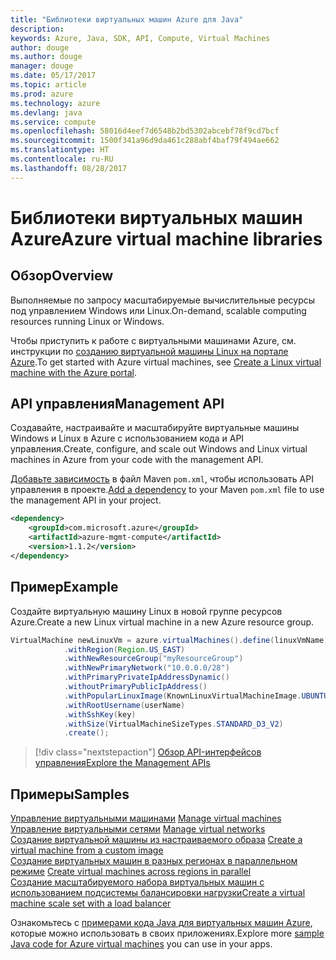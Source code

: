 ```yaml
---
title: "Библиотеки виртуальных машин Azure для Java"
description: 
keywords: Azure, Java, SDK, API, Compute, Virtual Machines
author: douge
ms.author: douge
manager: douge
ms.date: 05/17/2017
ms.topic: article
ms.prod: azure
ms.technology: azure
ms.devlang: java
ms.service: compute
ms.openlocfilehash: 58016d4eef7d6548b2bd5302abcebf78f9cd7bcf
ms.sourcegitcommit: 1500f341a96d9da461c288abf4baf79f494ae662
ms.translationtype: HT
ms.contentlocale: ru-RU
ms.lasthandoff: 08/28/2017
---
```

# <a name="azure-virtual-machine-libraries"></a><span data-ttu-id="5a981-103">Библиотеки виртуальных машин Azure</span><span class="sxs-lookup"><span data-stu-id="5a981-103">Azure virtual machine libraries</span></span>

## <a name="overview"></a><span data-ttu-id="5a981-104">Обзор</span><span class="sxs-lookup"><span data-stu-id="5a981-104">Overview</span></span>

<span data-ttu-id="5a981-105">Выполняемые по запросу масштабируемые вычислительные ресурсы под управлением Windows или Linux.</span><span class="sxs-lookup"><span data-stu-id="5a981-105">On-demand, scalable computing resources running Linux or Windows.</span></span>

<span data-ttu-id="5a981-106">Чтобы приступить к работе с виртуальными машинами Azure, см. инструкции по [созданию виртуальной машины Linux на портале Azure](/azure/virtual-machines/linux/quick-create-portal).</span><span class="sxs-lookup"><span data-stu-id="5a981-106">To get started with Azure virtual machines, see [Create a Linux virtual machine with the Azure portal](/azure/virtual-machines/linux/quick-create-portal).</span></span>

## <a name="management-api"></a><span data-ttu-id="5a981-107">API управления</span><span class="sxs-lookup"><span data-stu-id="5a981-107">Management API</span></span>

<span data-ttu-id="5a981-108">Создавайте, настраивайте и масштабируйте виртуальные машины Windows и Linux в Azure с использованием кода и API управления.</span><span class="sxs-lookup"><span data-stu-id="5a981-108">Create, configure, and scale out Windows and Linux virtual machines in Azure from your code with the management API.</span></span>

<span data-ttu-id="5a981-109">[Добавьте зависимость](https://maven.apache.org/guides/getting-started/index.html#How_do_I_use_external_dependencies) в файл Maven `pom.xml`, чтобы использовать API управления в проекте.</span><span class="sxs-lookup"><span data-stu-id="5a981-109">[Add a dependency](https://maven.apache.org/guides/getting-started/index.html#How_do_I_use_external_dependencies) to your Maven `pom.xml` file to use the management API in your project.</span></span>  

```XML
<dependency>
    <groupId>com.microsoft.azure</groupId>
    <artifactId>azure-mgmt-compute</artifactId>
    <version>1.1.2</version>
</dependency>
```   


## <a name="example"></a><span data-ttu-id="5a981-110">Пример</span><span class="sxs-lookup"><span data-stu-id="5a981-110">Example</span></span>

<span data-ttu-id="5a981-111">Создайте виртуальную машину Linux в новой группе ресурсов Azure.</span><span class="sxs-lookup"><span data-stu-id="5a981-111">Create a new Linux virtual machine in a new Azure resource group.</span></span>

```java
VirtualMachine newLinuxVm = azure.virtualMachines().define(linuxVmName)
            .withRegion(Region.US_EAST)
            .withNewResourceGroup("myResourceGroup")
            .withNewPrimaryNetwork("10.0.0.0/28")
            .withPrimaryPrivateIpAddressDynamic()
            .withoutPrimaryPublicIpAddress()
            .withPopularLinuxImage(KnownLinuxVirtualMachineImage.UBUNTU_SERVER_16_04_LTS)
            .withRootUsername(userName)
            .withSshKey(key)
            .withSize(VirtualMachineSizeTypes.STANDARD_D3_V2)
            .create();
```

> [!div class="nextstepaction"]
> [<span data-ttu-id="5a981-112">Обзор API-интерфейсов управления</span><span class="sxs-lookup"><span data-stu-id="5a981-112">Explore the Management APIs</span></span>](/java/api/overview/azure/virtualmachines/managementapi)


## <a name="samples"></a><span data-ttu-id="5a981-113">Примеры</span><span class="sxs-lookup"><span data-stu-id="5a981-113">Samples</span></span>

<span data-ttu-id="5a981-114">[Управление виртуальными машинами][1] </span><span class="sxs-lookup"><span data-stu-id="5a981-114">[Manage virtual machines][1] </span></span>  
<span data-ttu-id="5a981-115">[Управление виртуальными сетями][6] </span><span class="sxs-lookup"><span data-stu-id="5a981-115">[Manage virtual networks][6] </span></span>  
<span data-ttu-id="5a981-116">[Создание виртуальной машины из настраиваемого образа][2] </span><span class="sxs-lookup"><span data-stu-id="5a981-116">[Create a virtual machine from a custom image][2] </span></span>  
<span data-ttu-id="5a981-117">[Создание виртуальных машин в разных регионах в параллельном режиме][5]  </span><span class="sxs-lookup"><span data-stu-id="5a981-117">[Create virtual machines across regions in parallel][5]  </span></span>  
<span data-ttu-id="5a981-118">[Создание масштабируемого набора виртуальных машин с использованием подсистемы балансировки нагрузки][7]</span><span class="sxs-lookup"><span data-stu-id="5a981-118">[Create a virtual machine scale set with a load balancer][7]</span></span>    

[1]: ../docs-ref-conceptual/java-sdk-manage-virtual-machines.md
[2]: https://azure.microsoft.com/resources/samples/managed-disk-java-create-virtual-machine-using-custom-image/
[5]: ../docs-ref-conceptual/java-sdk-virtual-machines-in-parallel.md
[6]: ../docs-ref-conceptual/java-sdk-manage-virtual-networks.md
[7]: ../docs-ref-conceptual/java-sdk-manage-vm-scalesets.md

<span data-ttu-id="5a981-119">Ознакомьтесь с [примерами кода Java для виртуальных машин Azure](https://azure.microsoft.com/resources/samples/?platform=java&term=VM), которые можно использовать в своих приложениях.</span><span class="sxs-lookup"><span data-stu-id="5a981-119">Explore more [sample Java code for Azure virtual machines](https://azure.microsoft.com/resources/samples/?platform=java&term=VM) you can use in your apps.</span></span>